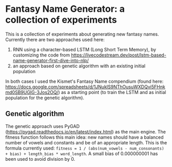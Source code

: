 # Fantasy Name Generator: a collection of experiments

This is a collection of experiments about generating new fantasy names.
Currently there are two approaches used here:

1. RNN using a character-based LSTM (Long Short Term Memory), by customizing the code from https://livecodestream.dev/post/lstm-based-name-generator-first-dive-into-nlp/
2. an approach based on genetic algorithm with an existing initial population

In both cases I used the Kismet's Fantasy Name compendium (found here: https://docs.google.com/spreadsheets/d/1JNukIS9NThOusuWXDQvi5FHnkmd0SB9UGIG-3Jos2OQ/) as a starting point (to train the LSTM and as initial population for the genetic algorithm).

## Genetic algorithm

The genetic approach uses PyGAD (https://pygad.readthedocs.io/en/latest/index.html) as the main engine.
The fitness function follows this main idea: new names should have a balanced number of vowels and constants and be of an appropriate length.
This is the formula currently used: `fitness = 1 / (abs(num_vowels - num_consonants) + bias) + length_bias * word_length`.
A small bias of 0.000000001 has been used to avoid division by 0.
